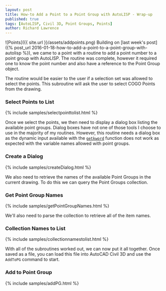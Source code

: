 ```yaml
---
layout: post
title: How-to Add a Point to a Point Group with AutoLISP - Wrap-up
published: true
tags: [AutoLISP, Civil 3D, Point Groups, Points]
author: Richard Lawrence
---
```

![Points]({{ site.url }}/assets/addpoints.png) Building on [last week's post]({% post_url 2016-01-18-how-to-add-a-point-to-a-point-group-with-autolisp %}), we came to a point with a routine to add a point number to a point group with AutoLISP.  The routine was complete, however it required one to know the point number and also have a reference to the Point Group object.

The routine would be easier to the user if a selection set was allowed to select the points.  This subroutine will ask the user to select COGO Points from the drawing.

### <a name="SelectPointsToList">Select Points to List</a>

{% include samples/selectpointtolist.html %}

Once we select the points, we then need to display a dialog box listing the available point groups.  Dialog boxes have not one of those tools I choose to use in the majority of my routines.  However, this routine needs a dialog box as the dynamic input available with the <code>[getkword](https://knowledge.autodesk.com/search-result/caas/CloudHelp/cloudhelp/2016/ENU/AutoCAD-AutoLISP/files/GUID-9F940144-0D7B-4DA1-BF50-BBF8FB8DFF21-htm.html)</code> function does not work as expected with the variable names allowed with point groups.

### <a name="createdialog">Create a Dialog</a>

{% include samples/createDialog.html %}

We also need to retrieve the names of the available Point Groups in the current drawing.  To do this we can query the Point Groups collection.

### <a name="getpointgroupnames">Get Point Group Names</a>

{% include samples/getPointGroupNames.html %}

We'll also need to parse the collection to retrieve all of the item names.

### <a name="collectionnamestolist">Collection Names to List</a>

{% include samples/collectionnamestolist.html %}

With all of the subroutines worked out, we can now put it all together.  Once saved as a file, you can load this file into AutoCAD Civil 3D and use the <code>AddToPG</code> command to start.

### <a name="AddToPG">Add to Point Group</a>

{% include samples/addPG.html %}